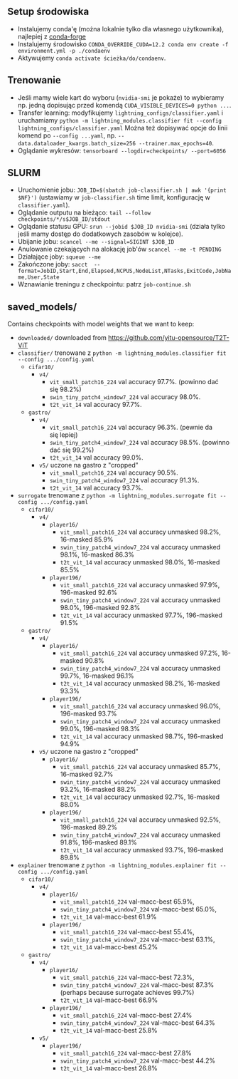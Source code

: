 ## Setup środowiska
* Instalujemy conda'ę (można lokalnie tylko dla własnego użytkownika), najlepiej z [conda-forge](https://conda-forge.org/download/)
* Instalujemy środowisko `CONDA_OVERRIDE_CUDA=12.2 conda env create -f environment.yml -p ./condaenv`
* Aktywujemy `conda activate ścieżka/do/condaenv`.

## Trenowanie
* Jeśli mamy wiele kart do wyboru (`nvidia-smi` je pokaże) to wybieramy np. jedną dopisując przed komendą `CUDA_VISIBLE_DEVICES=0 python ...`.
* Transfer learning: modyfikujemy `lightning_configs/classifier.yaml` i uruchamiamy `python -m lightning_modules.classifier fit --config lightning_configs/classifier.yaml`
    Można też dopisywać opcje do linii komend po `--config ...yaml`, np. `--data.dataloader_kwargs.batch_size=256 --trainer.max_epochs=40`.
* Oglądanie wykresów: `tensorboard --logdir=checkpoints/ --port=6056`

## SLURM
* Uruchomienie jobu: `JOB_ID=$(sbatch job-classifier.sh | awk '{print $NF}')` (ustawiamy w `job-classifier.sh` time limit, konfigurację w `classifier.yaml`).
* Oglądanie outputu na bieżąco: `tail --follow checkpoints/*/s$JOB_ID/stdout`
* Oglądanie statusu GPU: `srun --jobid $JOB_ID nvidia-smi` (działa tylko jeśli mamy dostęp do dodatkowych zasobów w kolejce).
* Ubijanie jobu: `scancel --me --signal=SIGINT $JOB_ID`
* Anulowanie czekających na alokację job'ów `scancel --me -t PENDING`
* Działające joby: `squeue --me`
* Zakończone joby: `sacct  --format=JobID,Start,End,Elapsed,NCPUS,NodeList,NTasks,ExitCode,JobName,User,State`
* Wznawianie treningu z checkpointu: patrz `job-continue.sh`

## saved_models/
Contains checkpoints with model weights that we want to keep:
- `downloaded/` downloaded from https://github.com/yitu-opensource/T2T-ViT
- `classifier/` trenowane z `python -m lightning_modules.classifier fit --config .../config.yaml`
    - `cifar10/`
        - `v4/`
            - `vit_small_patch16_224`        val accuracy 97.7%. (powinno dać się 98.2%)
            - `swin_tiny_patch4_window7_224` val accuracy 98.0%.
            - `t2t_vit_14`                   val accuracy 97.7%.
    - `gastro/`
        - `v4/`
            - `vit_small_patch16_224`        val accuracy 96.3%. (pewnie da się lepiej)
            - `swin_tiny_patch4_window7_224` val accuracy 98.5%. (powinno dać się 99.2%)
            - `t2t_vit_14`                   val accuracy 99.0%.
        - `v5/` uczone na gastro z "cropped"
            - `vit_small_patch16_224`        val accuracy 90.5%.
            - `swin_tiny_patch4_window7_224` val accuracy 91.3%.
            - `t2t_vit_14`                   val accuracy 93.7%.
- `surrogate`  trenowane z `python -m lightning_modules.surrogate fit --config .../config.yaml`
    -  `cifar10/`
        - `v4/`
            - `player16/`
                - `vit_small_patch16_224`         val accuracy unmasked 98.2%, 16-masked 85.9%
                - `swin_tiny_patch4_window7_224`  val accuracy unmasked 98.1%, 16-masked 86.3%
                - `t2t_vit_14`                    val accuracy unmasked 98.0%, 16-masked 85.5%
            - `player196/`
                - `vit_small_patch16_224`         val accuracy unmasked 97.9%, 196-masked 92.6%
                - `swin_tiny_patch4_window7_224`  val accuracy unmasked 98.0%, 196-masked 92.8%
                - `t2t_vit_14`                    val accuracy unmasked 97.7%, 196-masked 91.5%
    - `gastro/`
        - `v4/`
            - `player16/`
                - `vit_small_patch16_224`         val accuracy unmasked 97.2%, 16-masked 90.8%
                - `swin_tiny_patch4_window7_224`  val accuracy unmasked 99.7%, 16-masked 96.1%
                - `t2t_vit_14`                    val accuracy unmasked 98.2%, 16-masked 93.3%
            - `player196/`
                - `vit_small_patch16_224`         val accuracy unmasked 96.0%, 196-masked 93.7%
                - `swin_tiny_patch4_window7_224`  val accuracy unmasked 99.0%, 196-masked 98.3%
                - `t2t_vit_14`                    val accuracy unmasked 98.7%, 196-masked 94.9%
        - `v5/` uczone na gastro z "cropped"
            - `player16/`
                - `vit_small_patch16_224`         val accuracy unmasked 85.7%, 16-masked 92.7%
                - `swin_tiny_patch4_window7_224`  val accuracy unmasked 93.2%, 16-masked 88.2%
                - `t2t_vit_14`                    val accuracy unmasked 92.7%, 16-masked 88.0%
            - `player196/`
                - `vit_small_patch16_224`         val accuracy unmasked 92.5%, 196-masked 89.2%
                - `swin_tiny_patch4_window7_224`  val accuracy unmasked 91.8%, 196-masked 89.1%
                - `t2t_vit_14`                    val accuracy unmasked 93.7%, 196-masked 89.8%
- `explainer` trenowane z `python -m lightning_modules.explainer fit --config .../config.yaml`
  -  `cifar10/`
        - `v4/`
            - `player16/`
                - `vit_small_patch16_224`         val-macc-best 65.9%,
                - `swin_tiny_patch4_window7_224`  val-macc-best 65.0%,
                - `t2t_vit_14`                    val-macc-best 61.9%
            - `player196/`
                - `vit_small_patch16_224`         val-macc-best 55.4%,
                - `swin_tiny_patch4_window7_224`  val-macc-best 63.1%,
                - `t2t_vit_14`                    val-macc-best 45.2%
    - `gastro/`
        - `v4/`
            - `player16/`
                - `vit_small_patch16_224`         val-macc-best 72.3%,
                - `swin_tiny_patch4_window7_224`  val-macc-best 87.3% (perhaps because surrogate achieves 99.7%)
                - `t2t_vit_14`                    val-macc-best 66.9%
            - `player196/`
                - `vit_small_patch16_224`         val-macc-best 27.4%
                - `swin_tiny_patch4_window7_224`  val-macc-best 64.3%
                - `t2t_vit_14`                    val-macc-best 25.8%
        - `v5/`
            - `player196/`
                - `vit_small_patch16_224`         val-macc-best 27.8%
                - `swin_tiny_patch4_window7_224`  val-macc-best 44.2%
                - `t2t_vit_14`                    val-macc-best 26.8%